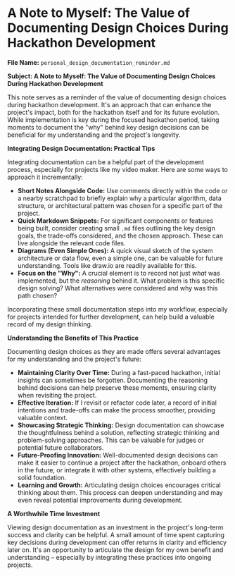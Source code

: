 # A Note to Myself: The Value of Documenting Design Choices During Hackathon Development

**File Name:** `personal_design_documentation_reminder.md`

**Subject: A Note to Myself: The Value of Documenting Design Choices During Hackathon Development**

This note serves as a reminder of the value of documenting design choices during hackathon development. It's an approach that can enhance the project's impact, both for the hackathon itself and for its future evolution. While implementation is key during the focused hackathon period, taking moments to document the "why" behind key design decisions can be beneficial for my understanding and the project's longevity.

**Integrating Design Documentation: Practical Tips**

Integrating documentation can be a helpful part of the development process, especially for projects like my video maker. Here are some ways to approach it incrementally:

* **Short Notes Alongside Code:** Use comments directly within the code or a nearby scratchpad to briefly explain why a particular algorithm, data structure, or architectural pattern was chosen for a specific part of the project.
* **Quick Markdown Snippets:** For significant components or features being built, consider creating small `.md` files outlining the key design goals, the trade-offs considered, and the chosen approach. These can live alongside the relevant code files.
* **Diagrams (Even Simple Ones):** A quick visual sketch of the system architecture or data flow, even a simple one, can be valuable for future understanding. Tools like draw.io are readily available for this.
* **Focus on the "Why":** A crucial element is to record not just *what* was implemented, but the *reasoning* behind it. What problem is this specific design solving? What alternatives were considered and why was this path chosen?

Incorporating these small documentation steps into my workflow, especially for projects intended for further development, can help build a valuable record of my design thinking.

**Understanding the Benefits of This Practice**

Documenting design choices as they are made offers several advantages for my understanding and the project's future:

* **Maintaining Clarity Over Time:** During a fast-paced hackathon, initial insights can sometimes be forgotten. Documenting the reasoning behind decisions can help preserve these moments, ensuring clarity when revisiting the project.
* **Effective Iteration:** If I revisit or refactor code later, a record of initial intentions and trade-offs can make the process smoother, providing valuable context.
* **Showcasing Strategic Thinking:** Design documentation can showcase the thoughtfulness behind a solution, reflecting strategic thinking and problem-solving approaches. This can be valuable for judges or potential future collaborators.
* **Future-Proofing Innovation:** Well-documented design decisions can make it easier to continue a project after the hackathon, onboard others in the future, or integrate it with other systems, effectively building a solid foundation.
* **Learning and Growth:** Articulating design choices encourages critical thinking about them. This process can deepen understanding and may even reveal potential improvements during development.

**A Worthwhile Time Investment**

Viewing design documentation as an investment in the project's long-term success and clarity can be helpful. A small amount of time spent capturing key decisions during development can offer returns in clarity and efficiency later on. It's an opportunity to articulate the design for my own benefit and understanding – especially by integrating these practices into ongoing projects.
